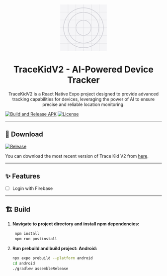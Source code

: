 <p align="center">
  <img src="./assets/images/icon.png" alt="TraceKidV2 Logo" width="150"/>
</p>

<h1 align="center">TraceKidV2 - AI-Powered Device Tracker</h1>

<p align="center">
  TraceKidV2 is a React Native Expo project designed to provide advanced tracking capabilities for devices, leveraging the power of AI to ensure precise and reliable location monitoring.
</p>

[![Build and Release APK](https://github.com/darksky6666/tracekidv2/actions/workflows/build-apk.yml/badge.svg)](https://github.com/darksky6666/tracekidv2/actions/workflows/build-apk.yml)
[![License](https://img.shields.io/badge/License-BSD_3--Clause-blue.svg)](https://opensource.org/licenses/BSD-3-Clause)

---

## 🔽 Download

[![Release](https://img.shields.io/github/release/darksky6666/tracekidv2.svg)](https://github.com/darksky6666/tracekidv2/releases/latest)

You can download the most recent version of Trace Kid V2 from
[here](https://github.com/darksky6666/tracekidv2/releases/latest).

---

## ✨ Features

- [ ] Login with Firebase

---

## 🏗️ Build

1. **Navigate to project directory and install npm dependencies:**
   
   ```sh
    npm install
    npm run postinstall
   ```

2. **Run prebuild and build project:**
   **Android:**
   ```sh
   npx expo prebuild --platform android
   cd android
   ./gradlew assembleRelease
   ```